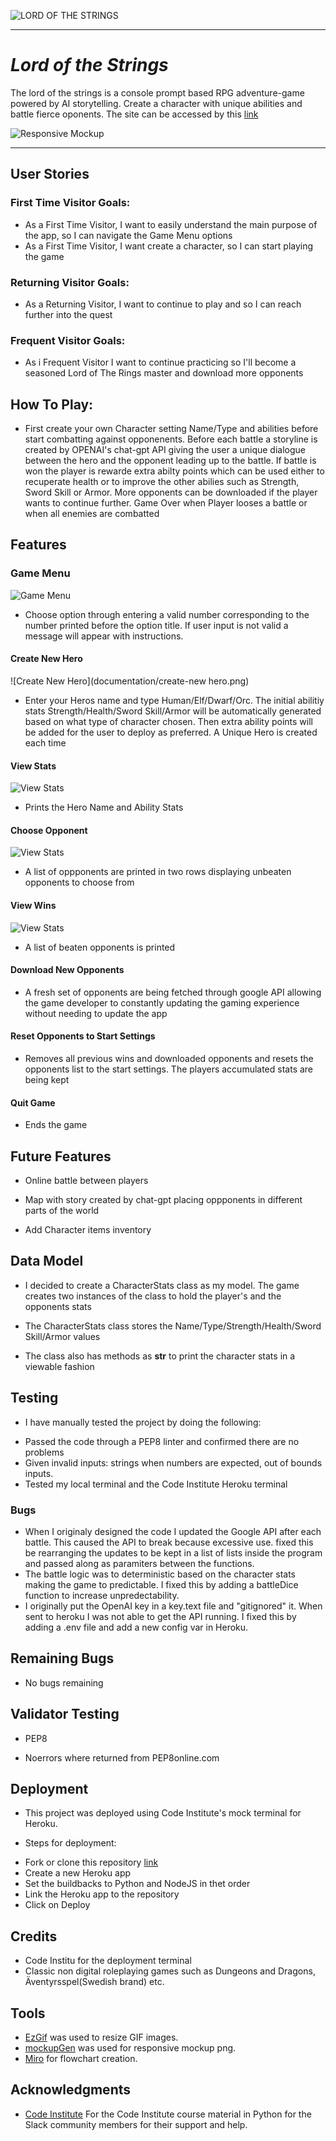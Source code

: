 ![LORD OF THE STRINGS](documentation/logo.png)

---

# _Lord of the Strings_

The lord of the strings is a console prompt based RPG adventure-game powered by AI storytelling. Create a character with unique abilities and battle fierce oponents.
The site can be accessed by this [link](https://heroku/xxxxx)

![Responsive Mockup](documentation/responsive-mockup.png)

---

## User Stories

### First Time Visitor Goals:

- As a First Time Visitor, I want to easily understand the main purpose of the app, so I can navigate the Game Menu options
- As a First Time Visitor, I want create a character, so I can start playing the game

### Returning Visitor Goals:

- As a Returning Visitor, I want to continue to play and so I can reach further into the quest

### Frequent Visitor Goals:

- As i Frequent Visitor I want to continue practicing so I'll become a seasoned Lord of The Rings master and download more opponents

## How To Play:

- First create your own Character setting Name/Type and abilities before start combatting against opponenents. Before each battle a storyline is created by OPENAI's chat-gpt API giving the user a unique dialogue between the hero and the opponent leading up to the battle. If battle is won the player is rewarde extra abilty points which can be used either to recuperate health or to improve the other abilies such as Strength, Sword Skill or Armor. More opponents can be downloaded if the player wants to continue further. Game Over when Player looses a battle or when all enemies are combatted

## Features

### Game Menu

![Game Menu](documentation/game-menu.png)

- Choose option through entering a valid number corresponding to the number printed before the option title. If user input is not valid a message will appear with instructions.

#### Create New Hero

![Create New Hero](documentation/create-new hero.png)

- Enter your Heros name and type Human/Elf/Dwarf/Orc. The initial abilitiy stats Strength/Health/Sword Skill/Armor will be automatically generated based on what type of character chosen. Then extra ability points will be added for the user to deploy as preferred. A Unique Hero is created each time

#### View Stats

![View Stats](documentation/view-stats.png)

- Prints the Hero Name and Ability Stats

#### Choose Opponent

![View Stats](documentation/view-stats.png)

- A list of oppponents are printed in two rows displaying unbeaten opponents to choose from

#### View Wins

![View Stats](documentation/view-stats.png)

- A list of beaten opponents is printed

#### Download New Opponents

- A fresh set of opponents are being fetched through google API allowing the game developer to constantly updating the gaming experience without needing to update the app

#### Reset Opponents to Start Settings

- Removes all previous wins and downloaded opponents and resets the opponents list to the start settings. The players accumulated stats are being kept

#### Quit Game

- Ends the game

## Future Features

- Online battle between players

- Map with story created by chat-gpt placing oppponents in different parts of the world

- Add Character items inventory

## Data Model

- I decided to create a CharacterStats class as my model. The game creates two instances of the class to hold the player's and the opponents stats

- The CharacterStats class stores the Name/Type/Strength/Health/Sword Skill/Armor values

- The class also has methods as **str** to print the character stats in a viewable fashion

## Testing

- I have manually tested the project by doing the following:

* Passed the code through a PEP8 linter and confirmed there are no problems
* Given invalid inputs: strings when numbers are expected, out of bounds inputs.
* Tested my local terminal and the Code Institute Heroku terminal

### Bugs

- When I originaly designed the code I updated the Google API after each battle. This caused the API to break because excessive use. fixed this be rearranging the updates to be kept in a list of lists inside the program and passed along as paramiters between the functions.
- The battle logic was to deterministic based on the character stats making the game to predictable. I fixed this by adding a battleDice function to increase unpredectability.
- I originally put the OpenAI key in a key.text file and "gitignored" it. When sent to heroku I was not able to get the API running. I fixed this by adding a .env file and add a new config var in Heroku.

## Remaining Bugs

- No bugs remaining

## Validator Testing

- PEP8

* Noerrors where returned from PEP8online.com

## Deployment

- This project was deployed using Code Institute's mock terminal for Heroku.

* Steps for deployment:

- Fork or clone this repository [link](https://https://github.com/JohanPlAr/lord-of-the-strings/)
- Create a new Heroku app
- Set the buildbacks to Python and NodeJS in thet order
- Link the Heroku app to the repository
- Click on Deploy

## Credits

- Code Institu for the deployment terminal
- Classic non digital roleplaying games such as Dungeons and Dragons, Äventyrsspel(Swedish brand) etc.

## Tools

- [EzGif](https://ezgif.com) was used to resize GIF images.
- [mockupGen](https://websitemockupgenerator.com/) was used for responsive mockup png.
- [Miro](http://www.miro.com/) for flowchart creation.

## Acknowledgments

- [Code Institute](https://codeinstitute.net/) For the Code Institute course material in Python for the Slack community members for their support and help.
